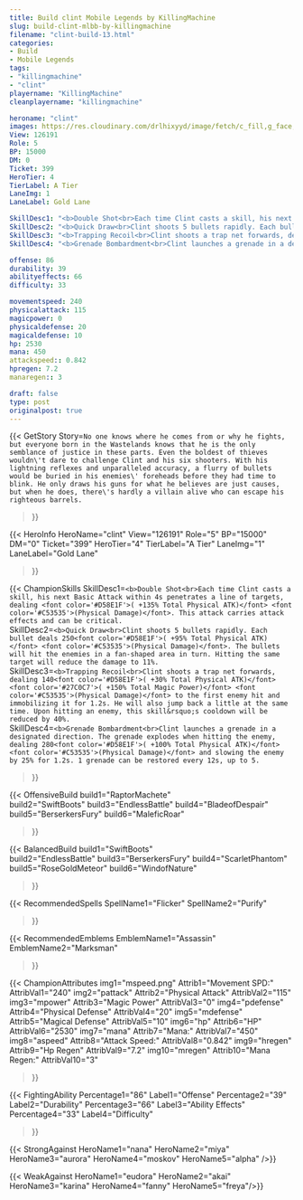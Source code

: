 ```yaml
---
title: Build clint Mobile Legends by KillingMachine
slug: build-clint-mlbb-by-killingmachine
filename: "clint-build-13.html"
categories: 
- Build 
- Mobile Legends
tags: 
- "killingmachine"
- "clint"
playername: "KillingMachine"
cleanplayername: "killingmachine"

heroname: "clint"
images: https://res.cloudinary.com/drlhixyyd/image/fetch/c_fill,g_face,f_auto/https://cdn2-build.mobagenie.my.id/p/images/banner/full/clint.jpg
View: 126191 
Role: 5 
BP: 15000
DM: 0 
Ticket: 399 
HeroTier: 4 
TierLabel: A Tier 
LaneImg: 1
LaneLabel: Gold Lane 

SkillDesc1: "<b>Double Shot<br>Each time Clint casts a skill, his next Basic Attack within 4s penetrates a line of targets, dealing <font color='#D58E1F'>( +135% Total Physical ATK)</font> <font color='#C53535'>(Physical Damage)</font>. This attack carries attack effects and can be critical."   
SkillDesc2: "<b>Quick Draw<br>Clint shoots 5 bullets rapidly. Each bullet deals 250<font color='#D58E1F'>( +95% Total Physical ATK)</font> <font color='#C53535'>(Physical Damage)</font>. The bullets will hit the enemies in a fan-shaped area in turn. Hitting the same target will reduce the damage to 11%."   
SkillDesc3: "<b>Trapping Recoil<br>Clint shoots a trap net forwards, dealing 140<font color='#D58E1F'>( +30% Total Physical ATK)</font><font color='#27C0C7'>( +150% Total Magic Power)</font> <font color='#C53535'>(Physical Damage)</font> to the first enemy hit and immobilizing it for 1.2s. He will also jump back a little at the same time. Upon hitting an enemy, this skill&rsquo;s cooldown will be reduced by 40%."   
SkillDesc4: "<b>Grenade Bombardment<br>Clint launches a grenade in a designated direction. The grenade explodes when hitting the enemy, dealing 280<font color='#D58E1F'>( +100% Total Physical ATK)</font> <font color='#C53535'>(Physical Damage)</font> and slowing the enemy by 25% for 1.2s. 1 grenade can be restored every 12s, up to 5."  

offense: 86 
durability: 39 
abilityeffects: 66 
difficulty: 33 

movementspeed: 240
physicalattack: 115
magicpower: 0
physicaldefense: 20
magicaldefense: 10
hp: 2530
mana: 450
attackspeed:: 0.842
hpregen: 7.2
manaregen:: 3

draft: false
type: post
originalpost: true
---
```



{{< GetStory 
Story=` No one knows where he comes from or why he fights, but everyone born in the Wastelands knows that he is the only semblance of justice in these parts. Even the boldest of thieves wouldn\'t dare to challenge Clint and his six shooters. With his lightning reflexes and unparalleled accuracy, a flurry of bullets would be buried in his enemies\' foreheads before they had time to blink. He only draws his guns for what he believes are just causes, but when he does, there\'s hardly a villain alive who can escape his righteous barrels. ` 
>}}

{{< HeroInfo 
HeroName="clint" 
View="126191" 
Role="5" 
BP="15000" 
DM="0" 
Ticket="399" 
HeroTier="4" 
TierLabel="A Tier" 
LaneImg="1" 
LaneLabel="Gold Lane" 
>}}
 
{{< ChampionSkills 
SkillDesc1=`<b>Double Shot<br>Each time Clint casts a skill, his next Basic Attack within 4s penetrates a line of targets, dealing <font color='#D58E1F'>( +135% Total Physical ATK)</font> <font color='#C53535'>(Physical Damage)</font>. This attack carries attack effects and can be critical.`   
SkillDesc2=`<b>Quick Draw<br>Clint shoots 5 bullets rapidly. Each bullet deals 250<font color='#D58E1F'>( +95% Total Physical ATK)</font> <font color='#C53535'>(Physical Damage)</font>. The bullets will hit the enemies in a fan-shaped area in turn. Hitting the same target will reduce the damage to 11%.`   
SkillDesc3=`<b>Trapping Recoil<br>Clint shoots a trap net forwards, dealing 140<font color='#D58E1F'>( +30% Total Physical ATK)</font><font color='#27C0C7'>( +150% Total Magic Power)</font> <font color='#C53535'>(Physical Damage)</font> to the first enemy hit and immobilizing it for 1.2s. He will also jump back a little at the same time. Upon hitting an enemy, this skill&rsquo;s cooldown will be reduced by 40%.`   
SkillDesc4=`<b>Grenade Bombardment<br>Clint launches a grenade in a designated direction. The grenade explodes when hitting the enemy, dealing 280<font color='#D58E1F'>( +100% Total Physical ATK)</font> <font color='#C53535'>(Physical Damage)</font> and slowing the enemy by 25% for 1.2s. 1 grenade can be restored every 12s, up to 5.`   
>}}

{{< OffensiveBuild 
build1="RaptorMachete"  
build2="SwiftBoots" 
build3="EndlessBattle" 
build4="BladeofDespair" 
build5="BerserkersFury" 
build6="MaleficRoar" 
>}} 

{{< BalancedBuild 
build1="SwiftBoots"  
build2="EndlessBattle" 
build3="BerserkersFury" 
build4="ScarletPhantom" 
build5="RoseGoldMeteor" 
build6="WindofNature" 
>}}


{{< RecommendedSpells 
SpellName1="Flicker" 
SpellName2="Purify" 
>}}  

{{< RecommendedEmblems 
EmblemName1="Assassin" 
EmblemName2="Marksman" 
>}}   


{{< ChampionAttributes
img1="mspeed.png" Attrib1="Movement SPD:" AttribVal1="240"
img2="pattack" Attrib2="Physical Attack" AttribVal2="115"
img3="mpower" Attrib3="Magic Power" AttribVal3="0"
img4="pdefense" Attrib4="Physical Defense" AttribVal4="20"
img5="mdefense" Attrib5="Magical Defense" AttribVal5="10"
img6="hp" Attrib6="HP" AttribVal6="2530"
img7="mana" Attrib7="Mana:" AttribVal7="450"
img8="aspeed" Attrib8="Attack Speed:" AttribVal8="0.842"
img9="hregen" Attrib9="Hp Regen" AttribVal9="7.2"
img10="mregen" Attrib10="Mana Regen:" AttribVal10="3"
>}}


{{< FightingAbility
Percentage1="86" Label1="Offense"
Percentage2="39" Label2="Durability"
Percentage3="66" Label3="Ability Effects"
Percentage4="33" Label4="Difficulty"
 >}}

{{< StrongAgainst 
HeroName1="nana"
HeroName2="miya"
HeroName3="aurora"
HeroName4="moskov"
HeroName5="alpha"
/>}}

{{< WeakAgainst
HeroName1="eudora"
HeroName2="akai"
HeroName3="karina"
HeroName4="fanny"
HeroName5="freya"/>}}
